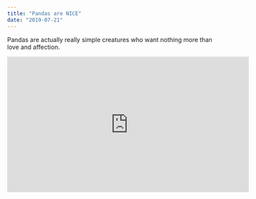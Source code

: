 ```yaml
---
title: "Pandas are NICE"
date: "2019-07-21"
---
```


Pandas are actually really simple creatures who want nothing more than love and affection. 

<iframe width="560" height="315" src="https://www.youtube.com/embed/4SZl1r2O_bY" frameborder="0" allowfullscreen></iframe>